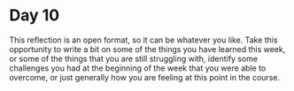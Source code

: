 # Day 10

This reflection is an open format, so it can be whatever you like. 
Take this opportunity to write a bit on some of the things you have learned this week, or some of the things that you are still struggling with, 
identify some challenges you had at the beginning of the week that you were able to overcome, or just generally how you are feeling at this point 
in the course.